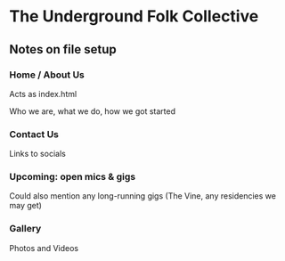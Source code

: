 # The Underground Folk Collective

## Notes on file setup

### Home / About Us
Acts as index.html

Who we are, what we do, how we got started

### Contact Us
Links to socials

### Upcoming: open mics & gigs
Could also mention any long-running gigs (The Vine, any residencies we may get)

### Gallery
Photos and Videos